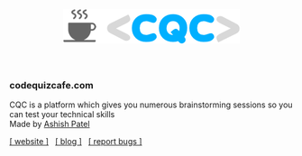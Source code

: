 <h1 align="center">
  <br>
  <br>
  <img src="./static/logo.png">
  <br>
  <br>
</h1>

### codequizcafe.com

CQC is a platform which gives you numerous brainstorming sessions so you can test your technical skills 
<br>
Made by [Ashish Patel](https://ashish.me)

[[ website ]](https://codequizcafe.com)&nbsp;&nbsp; [[ blog ]](https://blog.codequizcafe.com)&nbsp;&nbsp; [[ report bugs ]](https://github.com/ashishdotme/codequizcafe.com/issues)